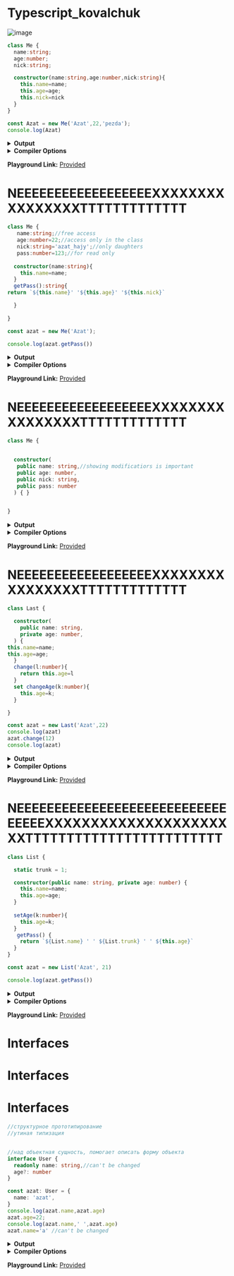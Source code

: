 # Typescript_kovalchuk
![image](https://user-images.githubusercontent.com/122405130/217327507-97b654a1-9eff-48e7-a7b1-24e99c8373f9.png)


```ts
class Me {
  name:string;
  age:number;
  nick:string;

  constructor(name:string,age:number,nick:string){
    this.name=name;
    this.age=age;
    this.nick=nick
  }
}

const Azat = new Me('Azat',22,'pezda');
console.log(Azat)
```



<details><summary><b>Output</b></summary>

```ts
"use strict";
class Me {
    constructor(name, age, nick) {
        this.name = name;
        this.age = age;
        this.nick = nick;
    }
}
const Azat = new Me('Azat', 22, 'agent_47');
console.log(Azat);

```


</details>


<details><summary><b>Compiler Options</b></summary>

```json
{
  "compilerOptions": {
    "strict": true,
    "noImplicitAny": true,
    "strictNullChecks": true,
    "strictFunctionTypes": true,
    "strictPropertyInitialization": true,
    "strictBindCallApply": true,
    "noImplicitThis": true,
    "noImplicitReturns": true,
    "alwaysStrict": true,
    "esModuleInterop": true,
    "declaration": true,
    "experimentalDecorators": true,
    "emitDecoratorMetadata": true,
    "target": "ES2017",
    "jsx": "react",
    "module": "ESNext",
    "moduleResolution": "node"
  }
}
```


</details>

**Playground Link:** [Provided](https://www.typescriptlang.org/play?#code/MYGwhgzhAECyCm0DeAoa0B2YC28BcEALgE4CWGA5gNxrRgX4YCu2ARvMTehqcANYES5ailrAA9hiLEmwQuOIAKLLkFlKAGnqMW7Yhp781wgJSp06QgAtSEAHQr4AXkdcL123e1PtbyzftDPhdePloAXxRIlAkpQmgAQQAvMHinTHgAdzh4RQByZNS8jQAmEo08gAd4JIATMDyTGliIcRB4OxBxCkVCwhMgA)
      
# NEEEEEEEEEEEEEEEEEEXXXXXXXXXXXXXXXXTTTTTTTTTTTTT

```ts
class Me {
   name:string;//free access
   age:number=22;//access only in the class
   nick:string='azat_hajy';//only daughters
   pass:number=123;//for read only
  
  constructor(name:string){
    this.name=name;
  }
  getPass():string{
return `${this.name}' '${this.age}' '${this.nick}`

  }
  
}

const azat = new Me('Azat');

console.log(azat.getPass())

```



<details><summary><b>Output</b></summary>

```ts
"use strict";
class Me {
    constructor(name) {
        this.age = 22; //access only in the class
        this.nick = 'azat_hajy'; //only daughters
        this.pass = 123; //for read only
        this.name = name;
    }
    getPass() {
        return `${this.name}' '${this.age}' '${this.nick}`;
    }
}
const azat = new Me('Azat');
console.log(azat.getPass());

```


</details>


<details><summary><b>Compiler Options</b></summary>

```json
{
  "compilerOptions": {
    "strict": true,
    "noImplicitAny": true,
    "strictNullChecks": true,
    "strictFunctionTypes": true,
    "strictPropertyInitialization": true,
    "strictBindCallApply": true,
    "noImplicitThis": true,
    "noImplicitReturns": true,
    "alwaysStrict": true,
    "esModuleInterop": true,
    "declaration": true,
    "experimentalDecorators": true,
    "emitDecoratorMetadata": true,
    "target": "ES2017",
    "jsx": "react",
    "module": "ESNext",
    "moduleResolution": "node"
  }
}
```


</details>

**Playground Link:** [Provided](https://www.typescriptlang.org/play?#code/MYGwhgzhAECyCm0DeAoa6B2YC28BcEALgE4CWGA5gNwD0NAZsfImMMPFGumBfhgK7YARvGIBeAEwTaNVuyjQA9hhABPaOWiEAFolCQIXaBlLAA1gRLkKYgORgAXmEIB9bWABWq2zOVroACZg-BTahKKG6NAADgZ4AsKiYgCMEgDMMvSKxNBMYAFKKqpcXMDKRMT8wITZABRYuJZklACUqFFa2qQQAHQN8GL9VFwAvly8hAAKBrUtTdaoTIT8xBjQAAYAJEg63X048CO20Lbbu708h8enO129JuYj6yijJWMoZRhE0I7O0GLGeAAdzg8FqtgAgk5CLYWsMPuVFCB4D0QIoKLVfoQehNplBZi0UEA)
      
# NEEEEEEEEEEEEEEEEEEXXXXXXXXXXXXXXXXTTTTTTTTTTTTT

```ts
class Me {


  constructor(
   public name: string,//showing modificatiors is important
   public age: number,
   public nick: string,
   public pass: number
  ) { }


} 

```



<details><summary><b>Output</b></summary>

```ts
"use strict";
class Me {
    constructor(name, //showing modificatiors is important
    age, nick, pass) {
        this.name = name;
        this.age = age;
        this.nick = nick;
        this.pass = pass;
    }
}

```


</details>


<details><summary><b>Compiler Options</b></summary>

```json
{
  "compilerOptions": {
    "strict": true,
    "noImplicitAny": true,
    "strictNullChecks": true,
    "strictFunctionTypes": true,
    "strictPropertyInitialization": true,
    "strictBindCallApply": true,
    "noImplicitThis": true,
    "noImplicitReturns": true,
    "alwaysStrict": true,
    "esModuleInterop": true,
    "declaration": true,
    "experimentalDecorators": true,
    "emitDecoratorMetadata": true,
    "target": "ES2017",
    "jsx": "react",
    "module": "ESNext",
    "moduleResolution": "node"
  }
}
```


</details>

**Playground Link:** [Provided](https://www.typescriptlang.org/play?#code/MYGwhgzhAECyCm0DeAoN1rAPYDsIBcAnAV2Hy0IAoUNoAHYgIxAEthocwBbeALmgKEWOAOYAaAPQSIACywB3YSOhcsAExYAzNmHwsKMFoa50K+MDnw0MDZm2hgRfDsS6N4hMdfpNW7HGwA1vyCSl60tn70kBD8OK7uhNYAlMjQAL5oKOnQKEA)
      

# NEEEEEEEEEEEEEEEEEEXXXXXXXXXXXXXXXXTTTTTTTTTTTTT

```ts
class Last {

  constructor(
    public name: string,
    private age: number,
  ) {
this.name=name;
this.age=age;
  }
  change(l:number){
    return this.age=l
  }
  set changeAge(k:number){
    this.age=k;
  }

}

const azat = new Last('Azat',22)
console.log(azat)
azat.change(12)
console.log(azat)
```



<details><summary><b>Output</b></summary>

```ts
"use strict";
class Last {
    constructor(name, age) {
        this.name = name;
        this.age = age;
        this.name = name;
        this.age = age;
    }
    change(l) {
        return this.age = l;
    }
    set changeAge(k) {
        this.age = k;
    }
}
const azat = new Last('Azat', 22);
console.log(azat);
azat.change(12);
console.log(azat);

```


</details>


<details><summary><b>Compiler Options</b></summary>

```json
{
  "compilerOptions": {
    "strict": true,
    "noImplicitAny": true,
    "strictNullChecks": true,
    "strictFunctionTypes": true,
    "strictPropertyInitialization": true,
    "strictBindCallApply": true,
    "noImplicitThis": true,
    "noImplicitReturns": true,
    "alwaysStrict": true,
    "esModuleInterop": true,
    "declaration": true,
    "experimentalDecorators": true,
    "emitDecoratorMetadata": true,
    "target": "ES2017",
    "jsx": "react",
    "module": "ESNext",
    "moduleResolution": "node"
  }
}
```


</details>

**Playground Link:** [Provided](https://www.typescriptlang.org/play?#code/MYGwhgzhAEAykBdoG8BQrrWAewHYQQCcBXYBbQgCg02gAdiAjEAS2GlzAFsBTALmgFCLXAHMANDUx1hANzAIe0MKP4diXRj0KTMAShSoEACxYQAdJ14BeKzwDcR0xZU9rrx5gC+NYMbBiPJQgfLgaWoR6aLTQhDwIxIS40CZm5q7WIDQ+mBDxWP6BAIKqlADWoeHaUVIpzumq1mWe0D6obTj4SGAAXgrQ1hw8AO5wiJQA5EV9CBPiAEzzeqidENggPOYg2KKUvQrL+wjmfgGlAIxLK3hrG1s7ezN6QA)

# NEEEEEEEEEEEEEEEEEEEEEEEEEEEEEEEEEXXXXXXXXXXXXXXXXXXXXXXTTTTTTTTTTTTTTTTTTTTTTTT

```ts
class List {

  static trunk = 1;

  constructor(public name: string, private age: number) {
    this.name=name;
    this.age=age;
  }
 
  setAge(k:number){
    this.age=k;
  }
   getPass() {
    return `${List.name} ' ' ${List.trunk} ' ' ${this.age}`
  }
}

const azat = new List('Azat', 21)

console.log(azat.getPass())

```



<details><summary><b>Output</b></summary>

```ts
"use strict";
class List {
    constructor(name, age) {
        this.name = name;
        this.age = age;
        this.name = name;
        this.age = age;
    }
    setAge(k) {
        this.age = k;
    }
    getPass() {
        return `${List.name} ' ' ${List.trunk} ' ' ${this.age}`;
    }
}
List.trunk = 1;
const azat = new List('Azat', 21);
console.log(azat.getPass());

```


</details>


<details><summary><b>Compiler Options</b></summary>

```json
{
  "compilerOptions": {
    "strict": true,
    "noImplicitAny": true,
    "strictNullChecks": true,
    "strictFunctionTypes": true,
    "strictPropertyInitialization": true,
    "strictBindCallApply": true,
    "noImplicitThis": true,
    "noImplicitReturns": true,
    "alwaysStrict": true,
    "esModuleInterop": true,
    "declaration": true,
    "experimentalDecorators": true,
    "emitDecoratorMetadata": true,
    "target": "ES2017",
    "jsx": "react",
    "module": "ESNext",
    "moduleResolution": "node"
  }
}
```


</details>

**Playground Link:** [Provided](https://www.typescriptlang.org/play?#code/MYGwhgzhAEAyCWEAu0DeAod1rLE+w0SATgK4B2A1tALzQCMA3JtsAPbnJnBJvEAUAB1IAjEAWjkwAWwCmALhwl45AOYAaaIOLwAbnlnQwqhZNLSRs4gEo0WbEQAWiAHRS5Nd7OYOnr47I0AT7QAL5Y9hCySACCJvyU8uTmljYYvkjOEC4BNJQh4Q4mSAAKkBD8tukOxNGkxOTQAAYAJKgIyG4ysqHQAOT90G0dSC4kFJS9AwNtmf4moU324eHo7JwoYABeeLSSsgDucIhI-H0xO0h9mgBM9NaY6xBsILIuIGyq-Nt4LsVlUEqDyAA)
      
# Interfaces
# Interfaces
# Interfaces
```ts
//структурное прототипирование
//утиная типизация


//над объектная сущность, помогает описать форму объекта
interface User {
  readonly name: string,//can't be changed
  age?: number
}

const azat: User = {
  name: 'azat',
}
console.log(azat.name,azat.age)
azat.age=22;
console.log(azat.name,' ',azat.age)
azat.name='a' //can't be changed


```



<details><summary><b>Output</b></summary>

```ts
"use strict";
//структурное прототипирование
//утиная типизация
const azat = {
    name: 'azat',
};
console.log(azat.name, azat.age);
azat.age = 22;
console.log(azat.name, ' ', azat.age);
azat.name = 'a'; //can't be changed

```


</details>


<details><summary><b>Compiler Options</b></summary>

```json
{
  "compilerOptions": {
    "strict": true,
    "noImplicitAny": true,
    "strictNullChecks": true,
    "strictFunctionTypes": true,
    "strictPropertyInitialization": true,
    "strictBindCallApply": true,
    "noImplicitThis": true,
    "noImplicitReturns": true,
    "alwaysStrict": true,
    "esModuleInterop": true,
    "declaration": true,
    "experimentalDecorators": true,
    "emitDecoratorMetadata": true,
    "target": "ES2017",
    "jsx": "react",
    "module": "ESNext",
    "moduleResolution": "node"
  }
}
```


</details>

**Playground Link:** [Provided](https://www.typescriptlang.org/play?ts=4.9.5#code/PTSCIIhEEARBGEQQuEHalC8IIPhBCsIAAkPwgkXj4BwgWBugTCCAMIEgWgFAjTgFLmDyIBo8YOwg5gYiAEs1BIZoBYQDCkCMIICkQNPGZtQ0QJIgqCIBkQADTYUgHhAUgZhByacOOKhy4NRkAiICkg7o46bPDkaASwB2AFwCmAJwAzAEMAY18MAFUAZwCMAG8aDAx-X2CAEwB7TwAbAE8MT2CAW18ALgxo738vAHMNEFDgzwBybwwAIwjQgAtm2t90pIxggYB+Cs8AV2Ku-xoAX0FQ7KqRgC9g7wqYuIBeBOGi0oqW4M3vFo1FmhXPaMyc3wA6HMzagApzrefj3w1vt5nqNfABKGiA4EDPYAJhhAG5bqtHi83p9IX8NC0MFdISDwRiSr49mdsY1mm1Ot0+p4BkMaEA)
      
